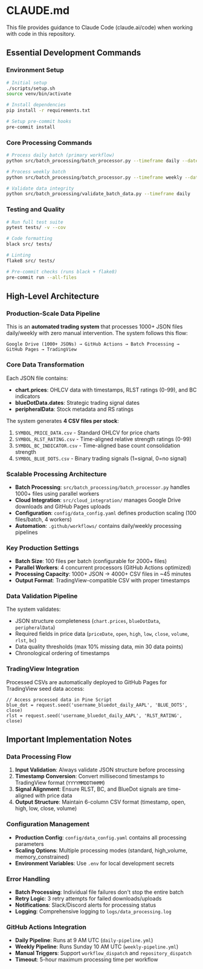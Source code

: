 # CLAUDE.md

This file provides guidance to Claude Code (claude.ai/code) when working with code in this repository.

## Essential Development Commands

### Environment Setup
```bash
# Initial setup
./scripts/setup.sh
source venv/bin/activate

# Install dependencies
pip install -r requirements.txt

# Setup pre-commit hooks
pre-commit install
```

### Core Processing Commands
```bash
# Process daily batch (primary workflow)
python src/batch_processing/batch_processor.py --timeframe daily --date 2024-08-02

# Process weekly batch
python src/batch_processing/batch_processor.py --timeframe weekly --date 2024-W31

# Validate data integrity
python src/batch_processing/validate_batch_data.py --timeframe daily
```

### Testing and Quality
```bash
# Run full test suite
pytest tests/ -v --cov

# Code formatting
black src/ tests/

# Linting
flake8 src/ tests/

# Pre-commit checks (runs black + flake8)
pre-commit run --all-files
```

## High-Level Architecture

### Production-Scale Data Pipeline
This is an **automated trading system** that processes 1000+ JSON files daily/weekly with zero manual intervention. The system follows this flow:

```
Google Drive (1000+ JSONs) → GitHub Actions → Batch Processing → GitHub Pages → TradingView
```

### Core Data Transformation
Each JSON file contains:
- **chart.prices**: OHLCV data with timestamps, RLST ratings (0-99), and BC indicators
- **blueDotData.dates**: Strategic trading signal dates
- **peripheralData**: Stock metadata and RS ratings

The system generates **4 CSV files per stock**:
1. `SYMBOL_PRICE_DATA.csv` - Standard OHLCV for price charts
2. `SYMBOL_RLST_RATING.csv` - Time-aligned relative strength ratings (0-99)
3. `SYMBOL_BC_INDICATOR.csv` - Time-aligned base count consolidation strength
4. `SYMBOL_BLUE_DOTS.csv` - Binary trading signals (1=signal, 0=no signal)

### Scalable Processing Architecture
- **Batch Processing**: `src/batch_processing/batch_processor.py` handles 1000+ files using parallel workers
- **Cloud Integration**: `src/cloud_integration/` manages Google Drive downloads and GitHub Pages uploads  
- **Configuration**: `config/data_config.yaml` defines production scaling (100 files/batch, 4 workers)
- **Automation**: `.github/workflows/` contains daily/weekly processing pipelines

### Key Production Settings
- **Batch Size**: 100 files per batch (configurable for 2000+ files)
- **Parallel Workers**: 4 concurrent processors (GitHub Actions optimized)
- **Processing Capacity**: 1000+ JSON → 4000+ CSV files in ~45 minutes
- **Output Format**: TradingView-compatible CSV with proper timestamps

### Data Validation Pipeline
The system validates:
- JSON structure completeness (`chart.prices`, `blueDotData`, `peripheralData`)
- Required fields in price data (`priceDate`, `open`, `high`, `low`, `close`, `volume`, `rlst`, `bc`)
- Data quality thresholds (max 10% missing data, min 30 data points)
- Chronological ordering of timestamps

### TradingView Integration
Processed CSVs are automatically deployed to GitHub Pages for TradingView seed data access:
```pine
// Access processed data in Pine Script
blue_dot = request.seed('username_bluedot_daily_AAPL', 'BLUE_DOTS', close)
rlst = request.seed('username_bluedot_daily_AAPL', 'RLST_RATING', close)
```

## Important Implementation Notes

### Data Processing Flow
1. **Input Validation**: Always validate JSON structure before processing
2. **Timestamp Conversion**: Convert millisecond timestamps to TradingView format (`YYYYMMDDTHHMM`)
3. **Signal Alignment**: Ensure RLST, BC, and BlueDot signals are time-aligned with price data
4. **Output Structure**: Maintain 6-column CSV format (timestamp, open, high, low, close, volume)

### Configuration Management
- **Production Config**: `config/data_config.yaml` contains all processing parameters
- **Scaling Options**: Multiple processing modes (standard, high_volume, memory_constrained)
- **Environment Variables**: Use `.env` for local development secrets

### Error Handling
- **Batch Processing**: Individual file failures don't stop the entire batch
- **Retry Logic**: 3 retry attempts for failed downloads/uploads
- **Notifications**: Slack/Discord alerts for processing status
- **Logging**: Comprehensive logging to `logs/data_processing.log`

### GitHub Actions Integration  
- **Daily Pipeline**: Runs at 9 AM UTC (`daily-pipeline.yml`)
- **Weekly Pipeline**: Runs Sunday 10 AM UTC (`weekly-pipeline.yml`)
- **Manual Triggers**: Support `workflow_dispatch` and `repository_dispatch`
- **Timeout**: 5-hour maximum processing time per workflow